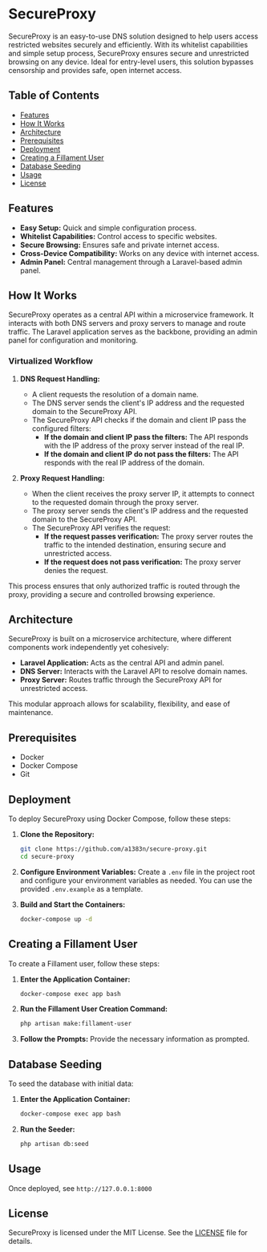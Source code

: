 # SecureProxy

SecureProxy is an easy-to-use DNS solution designed to help users access restricted websites securely and efficiently. With its whitelist capabilities and simple setup process, SecureProxy ensures secure and unrestricted browsing on any device. Ideal for entry-level users, this solution bypasses censorship and provides safe, open internet access.

## Table of Contents

- [Features](#features)
- [How It Works](#how-it-works)
- [Architecture](#architecture)
- [Prerequisites](#prerequisites)
- [Deployment](#deployment)
- [Creating a Fillament User](#creating-a-fillament-user)
- [Database Seeding](#database-seeding)
- [Usage](#usage)
- [License](#license)

## Features

- **Easy Setup:** Quick and simple configuration process.
- **Whitelist Capabilities:** Control access to specific websites.
- **Secure Browsing:** Ensures safe and private internet access.
- **Cross-Device Compatibility:** Works on any device with internet access.
- **Admin Panel:** Central management through a Laravel-based admin panel.

## How It Works

SecureProxy operates as a central API within a microservice framework. It interacts with both DNS servers and proxy servers to manage and route traffic. The Laravel application serves as the backbone, providing an admin panel for configuration and monitoring.

### Virtualized Workflow

1. **DNS Request Handling:**
    - A client requests the resolution of a domain name.
    - The DNS server sends the client's IP address and the requested domain to the SecureProxy API.
    - The SecureProxy API checks if the domain and client IP pass the configured filters:
        - **If the domain and client IP pass the filters:** The API responds with the IP address of the proxy server instead of the real IP.
        - **If the domain and client IP do not pass the filters:** The API responds with the real IP address of the domain.

2. **Proxy Request Handling:**
    - When the client receives the proxy server IP, it attempts to connect to the requested domain through the proxy server.
    - The proxy server sends the client's IP address and the requested domain to the SecureProxy API.
    - The SecureProxy API verifies the request:
        - **If the request passes verification:** The proxy server routes the traffic to the intended destination, ensuring secure and unrestricted access.
        - **If the request does not pass verification:** The proxy server denies the request.

This process ensures that only authorized traffic is routed through the proxy, providing a secure and controlled browsing experience.

## Architecture

SecureProxy is built on a microservice architecture, where different components work independently yet cohesively:

- **Laravel Application:** Acts as the central API and admin panel.
- **DNS Server:** Interacts with the Laravel API to resolve domain names.
- **Proxy Server:** Routes traffic through the SecureProxy API for unrestricted access.

This modular approach allows for scalability, flexibility, and ease of maintenance.

## Prerequisites

- Docker
- Docker Compose
- Git

## Deployment

To deploy SecureProxy using Docker Compose, follow these steps:

1. **Clone the Repository:**
    ```bash
    git clone https://github.com/a1383n/secure-proxy.git
    cd secure-proxy
    ```

2. **Configure Environment Variables:**
    Create a `.env` file in the project root and configure your environment variables as needed. You can use the provided `.env.example` as a template.

3. **Build and Start the Containers:**
    ```bash
    docker-compose up -d
    ```

## Creating a Fillament User

To create a Fillament user, follow these steps:

1. **Enter the Application Container:**
    ```bash
    docker-compose exec app bash
    ```

2. **Run the Fillament User Creation Command:**
    ```bash
    php artisan make:fillament-user
    ```

3. **Follow the Prompts:** Provide the necessary information as prompted.

## Database Seeding

To seed the database with initial data:

1. **Enter the Application Container:**
    ```bash
    docker-compose exec app bash
    ```

2. **Run the Seeder:**
    ```bash
    php artisan db:seed
    ```

## Usage

Once deployed, see `http://127.0.0.1:8000`

## License

SecureProxy is licensed under the MIT License. See the [LICENSE](LICENSE) file for details.
